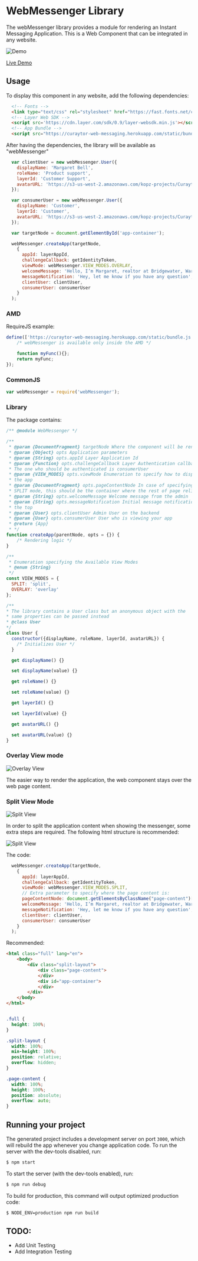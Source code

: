 
# WebMessenger Library

The webMessenger library provides a module for rendering an Instant Messaging
Application. This is a Web Component that can be integrated in any website.

![Demo](https://s3-us-west-2.amazonaws.com/kopz-projects/Curaytor/Messenger/Demo.gif)

[Live Demo](https://curaytor-web-messaging.herokuapp.com)

## Usage

To display this component in any website, add the following dependencies:

```html
  <!-- Fonts -->
  <link type="text/css" rel="stylesheet" href="https://fast.fonts.net/cssapi/62e9cdee-1429-474a-8e7d-1929c597add2.css"/>
  <!-- Layer Web SDK -->
  <script src='https://cdn.layer.com/sdk/0.9/layer-websdk.min.js'></script>
  <!-- App Bundle -->
  <script src="https://curaytor-web-messaging.herokuapp.com/static/bundle.js"></script>
```

After having the dependencies, the library will be available as "webMessenger"

```js
  var clientUser = new webMessenger.User({
    displayName: 'Margaret Bell',
    roleName: 'Product support',
    layerId: 'Customer Support',
    avatarURL: 'https://s3-us-west-2.amazonaws.com/kopz-projects/Curaytor/Messenger/admin-avatar.png'
  });

  var consumerUser = new webMessenger.User({
    displayName: 'Customer',
    layerId: 'Customer',
    avatarURL: 'https://s3-us-west-2.amazonaws.com/kopz-projects/Curaytor/Messenger/user-avatar-small.png'
  });

  var targetNode = document.getElementById('app-container');

  webMessenger.createApp(targetNode,
    {
      appId: layerAppId,
      challengeCallback: getIdentityToken,
      viewMode: webMessenger.VIEW_MODES.OVERLAY,
      welcomeMessage: 'Hello, I’m Margaret, realtor at Bridgewater, Warren, if you have any questions please feel free to write anytime.',
      messageNotification: 'Hey, let me know if you have any question',
      clientUser: clientUser,
      consumerUser: consumerUser
    }
  );
```

### AMD

RequireJS example:
```js
define(['https://curaytor-web-messaging.herokuapp.com/static/bundle.js'], function (webMessenger) {
    /* webMessenger is available only inside the AMD */

    function myFunc(){};
    return myFunc;
});
```

### CommonJS

```js
var webMessenger = require('webMessenger');
```

### Library

The package contains:

```js
/** @module WebMessenger */

/**
 * @param {DocumentFragment} targetNode Where the component will be rendered
 * @param {Object} opts Application parameters
 * @param {String} opts.appId Layer Application Id
 * @param {Function} opts.challengeCallback Layer Authentication callback
 * The one who should be authenticated is consumerUser
 * @param {VIEW_MODES} opts.viewMode Enumeration to specify how to display
 * the app
 * @param {DocumentFragment} opts.pageContentNode In case of specifying
 * SPLIT mode, this should be the container where the rest of page relies
 * @param {String} opts.welcomeMessage Welcome message from the admin
 * @param {String} opts.messageNotification Initial message notification from
 * the top
 * @param {User} opts.clientUser Admin User on the backend
 * @param {User} opts.consumerUser User who is viewing your app
 * @return {App}
 * */
function createApp(parentNode, opts = {}) {
    /* Rendering logic */
}

/**
 * Enumeration specifying the Available View Modes
 * @enum {String}
 */
const VIEW_MODES = {
  SPLIT: 'split',
  OVERLAY: 'overlay'
};

/**
* The library contains a User class but an anonymous object with the
* same properties can be passed instead
* @class User
*/
class User {
  constructor({displayName, roleName, layerId, avatarURL}) {
    /* Initializes User */
  }

  get displayName() {}

  set displayName(value) {}

  get roleName() {}

  set roleName(value) {}

  get layerId() {}

  set layerId(value) {}

  get avatarURL() {}

  set avatarURL(value) {}
}

```

### Overlay View mode

![Overlay View](https://s3-us-west-2.amazonaws.com/kopz-projects/Curaytor/Messenger/Overlay.gif)

The easier way to render the application, the web component stays over the
web page content.

### Split View Mode

![Split View](https://s3-us-west-2.amazonaws.com/kopz-projects/Curaytor/Messenger/Split.gif)

In order to split the application content when showing the messenger, some
extra steps are required. The following html structure is recommended:

![Split View](https://s3-us-west-2.amazonaws.com/kopz-projects/Curaytor/Messenger/Split-Explanation.gif)

The code:

```js
  webMessenger.createApp(targetNode,
    {
      appId: layerAppId,
      challengeCallback: getIdentityToken,
      viewMode: webMessenger.VIEW_MODES.SPLIT,
      // Extra parameter to specify where the page content is:
      pageContentNode: document.getElementsByClassName("page-content")[0],
      welcomeMessage: 'Hello, I’m Margaret, realtor at Bridgewater, Warren, if you have any questions please feel free to write anytime.',
      messageNotification: 'Hey, let me know if you have any question',
      clientUser: clientUser,
      consumerUser: consumerUser
    }
  );
```

Recommended:

```html
<html class="full" lang="en">
    <body>
        <div class="split-layout">
            <div class="page-content">
            </div>
            <div id="app-container">
            </div>
        </div>
    </body>
</html>
```

```css

.full {
  height: 100%;
}

.split-layout {
  width: 100%;
  min-height: 100%;
  position: relative;
  overflow: hidden;
}

.page-content {
  width: 100%;
  height: 100%;
  position: absolute;
  overflow: auto;
}

```

## Running your project

The generated project includes a development server on port `3000`, which will rebuild the app whenever you change application code.
To run the server with the dev-tools disabled, run:

```bash
$ npm start
```

To start the server (with the dev-tools enabled), run:
```bash
$ npm run debug
```

To build for production, this command will output optimized production code:

```bash
$ NODE_ENV=production npm run build
```

## TODO:

- Add Unit Testing
- Add Integration Testing
